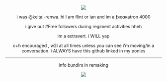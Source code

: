 <p align="center">
<img src="https://komarev.com/ghpvc/?username=netsu-ijou&color=green"
</p>

<p align="center">
i was @keitai-renwa. hi I am flint or ian and im a ƒяєαкatron 4000
</p>

</p>
<p align="center">
i give out #Free followers during regiment activities hheh
</p>

<p align="center">
im a extravert. i WILL yap </p>

<p align="center">
c+h encouraged , w2i at all times unless you can see i'm moving/in a conversation. i ALWAYS have this github linked in my ponies
</p>

***

<p align="center">info bundlrs in remaking
</p>

<p align="center">
<img src="https://files.catbox.moe/7ky2m1.png" />
</p>
